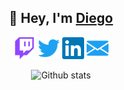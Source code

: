 <h2 align="center">👋 Hey, I'm <a href="https://www.diegocastagna.com/en/">Diego</a></h2>
<p align="center">
  <img alt="Twitch" width="35px" src="https://raw.githubusercontent.com/UnwishingMoon/UnwishingMoon/master/images/twitch.svg" />
  <img alt="Twitter" width="35px" src="https://raw.githubusercontent.com/UnwishingMoon/UnwishingMoon/master/images/twitter.svg" />
  <img alt="Linkedin" width="35px" src="https://raw.githubusercontent.com/UnwishingMoon/UnwishingMoon/master/images/linkedin.svg" />
  <a href="mailto:&#100;&#105;&#101;&#103;&#111;&#064;&#100;&#105;&#101;&#103;&#111;&#099;&#097;&#115;&#116;&#097;&#103;&#110;&#097;&#046;&#099;&#111;&#109;"><img alt="Email" width="35px" src="https://raw.githubusercontent.com/UnwishingMoon/UnwishingMoon/master/images/email.svg" /></a>
</p>

<p align="center">
<img alt="Github stats" src="https://github-readme-stats.unwishingmoon.vercel.app/api?username=UnwishingMoon&show_icons=true&hide_border=true" />
</p>
